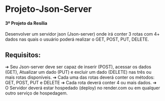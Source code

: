 # Projeto-Json-Server 
<h4>3º Projeto da Resília</h4>
Desenvolver um servidor json (Json-server) onde
irá conter 3 rotas com 4+ dados nas quais o
usuário poderá realizar o GET, POST, PUT,
DELETE. 

## Requisitos:
➔ Seu Json-server deve ser capaz de inserir
(POST), acessar os dados (GET), Atualizar um
dado (PUT) e excluir um dado (DELETE) nas
três ou mais rotas disponíveis. 
➔ Cada uma das rotas deverá conter os
métodos: GET, POST, PUT e DELETE
➔ Cada rota deverá conter 4 ou mais dados.
➔ O Servidor deverá estar hospedado
(deploy) no render.com ou em qualquer
outro serviço de hospedagem.
